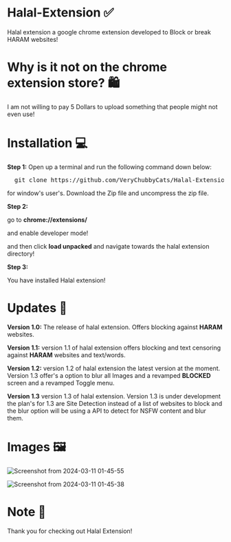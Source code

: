 # Halal-Extension ✅
Halal extension a google chrome extension developed to Block or break HARAM websites!

# Why is it not on the chrome extension store? 🛍️

I am not willing to pay 5 Dollars to upload something that people might not even use!

# Installation 💻

<strong>Step 1:</strong>
Open up a terminal and run the following command down below:

<pre>
  git clone https://github.com/VeryChubbyCats/Halal-Extension.git
</pre>

for window's user's. Download the Zip file and uncompress the zip file.

<strong>Step 2:</strong>

go to <strong>chrome://extensions/</strong>

and enable developer mode!

and then click <strong>load unpacked</strong> and navigate towards the halal extension directory!

<strong>Step 3:</strong>

You have installed Halal extension!

# Updates 🔄

<strong>Version 1.0:</strong> The release of halal extension. Offers blocking against <strong>HARAM</strong> websites.

<strong>Version 1.1:</strong> version 1.1 of halal extension offers blocking and text censoring against <strong>HARAM</strong> websites and text/words.

<strong>Version 1.2:</strong> version 1.2 of halal extension the latest version at the moment. Version 1.3 offer's a option to blur all Images and a revamped <strong>BLOCKED</strong> screen and a revamped Toggle menu.

<strong>Version 1.3</strong> version 1.3 of halal extension. Version 1.3 is under development the plan's for 1.3 are Site Detection instead of a list of websites to block and the blur option will be using a API to detect for NSFW content and blur them.

# Images 🖼️

![Screenshot from 2024-03-11 01-45-55](https://github.com/VeryChubbyCats/Halal-Extension/assets/159707613/23fc6794-9cdc-44d5-be71-ddaf04f8ee8a)

![Screenshot from 2024-03-11 01-45-38](https://github.com/VeryChubbyCats/Halal-Extension/assets/159707613/75a5ef26-9d65-443b-9864-4ae3c2deac7d)

# Note 📝

Thank you for checking out Halal Extension!
